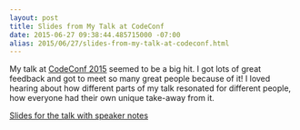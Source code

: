 ```yaml
---
layout: post
title: Slides from My Talk at CodeConf
date: 2015-06-27 09:38:44.485715000 -07:00
alias: 2015/06/27/slides-from-my-talk-at-codeconf.html
---
```


My talk at [CodeConf 2015](http://codeconf.com) seemed to be a big hit. I got lots of great feedback and got to meet so many great people because of it! I loved hearing about how different parts of my talk resonated for different people, how everyone had their own unique take-away from it.

[Slides for the talk with speaker notes](https://speakerdeck.com/leedohm/conversational-aikido-1)
